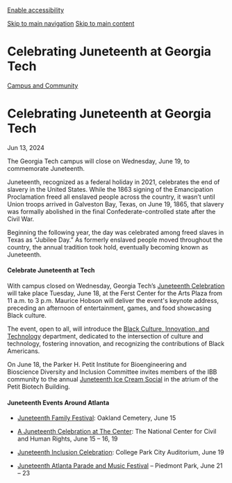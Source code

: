 [Enable accessibility](https://www.gatech.edu/news/2024/06/13/celebrating-juneteenth-georgia-tech#)

 [Skip to main navigation](https://www.gatech.edu/news/2024/06/13/celebrating-juneteenth-georgia-tech#main-navigation) [Skip to main content](https://www.gatech.edu/news/2024/06/13/celebrating-juneteenth-georgia-tech#main-content)

# Celebrating Juneteenth at Georgia Tech

[Campus and Community](https://www.gatech.edu/news/topic/campus-and-community)

# Celebrating Juneteenth at Georgia Tech

Jun 13, 2024


The Georgia Tech campus will close on Wednesday, June 19, to commemorate Juneteenth.

Juneteenth, recognized as a federal holiday in 2021, celebrates the end of slavery in the United States. While the 1863 signing of the Emancipation Proclamation freed all enslaved people across the country, it wasn’t until Union troops arrived in Galveston Bay, Texas, on June 19, 1865, that slavery was formally abolished in the final Confederate-controlled state after the Civil War.

Beginning the following year, the day was celebrated among freed slaves in Texas as “Jubilee Day.” As formerly enslaved people moved throughout the country, the annual tradition took hold, eventually becoming known as Juneteenth.

#### **Celebrate Juneteenth at Tech**

With campus closed on Wednesday, Georgia Tech’s [Juneteenth Celebration](https://calendar.gatech.edu/event/2024/06/18/juneteenth-celebration) will take place Tuesday, June 18, at the Ferst Center for the Arts Plaza from 11 a.m. to 3 p.m. Maurice Hobson will deliver the event's keynote address, preceding an afternoon of entertainment, games, and food showcasing Black culture.

The event, open to all, will introduce the [Black Culture, Innovation, and Technology](https://belonging.gatech.edu/black-culture-innovation-and-technology) department, dedicated to the intersection of culture and technology, fostering innovation, and recognizing the contributions of Black Americans.

On June 18, the Parker H. Petit Institute for Bioengineering and Bioscience Diversity and Inclusion Committee invites members of the IBB community to the annual [Juneteenth Ice Cream Social](https://research.gatech.edu/annual-ibb-juneteenth-ice-cream-social) in the atrium of the Petit Biotech Building.

#### **Juneteenth Events Around Atlanta**

- [Juneteenth Family Festival](https://oaklandcemetery.com/event/juneteenth-2024/): Oakland Cemetery, June 15

- [A Juneteenth Celebration at The Center](https://www.civilandhumanrights.org/juneteenth/): The National Center for Civil and Human Rights, June 15 – 16, 19

- [Juneteenth Inclusion Celebration](https://www.atldistrict.com/event/juneteenth-inclusion-celebration/20091/): College Park City Auditorium, June 19

- [Juneteenth Atlanta Parade and Music Festival](https://www.juneteenthatl.com/) – Piedmont Park, June 21 – 23